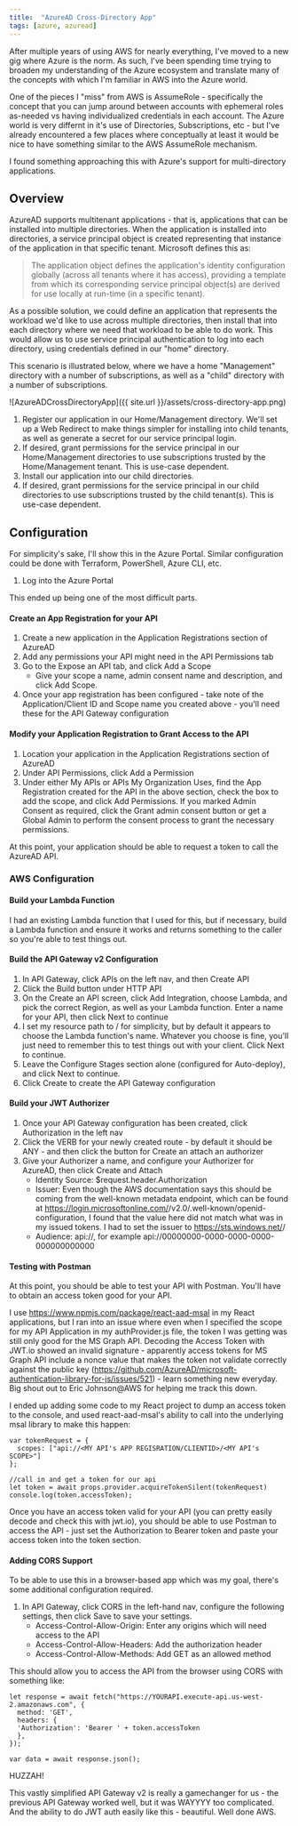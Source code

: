 ```yaml
---
title:  "AzureAD Cross-Directory App"
tags: [azure, azuread]
---
```


After multiple years of using AWS for nearly everything, I've moved to a new gig where Azure is the norm. As such, I've been spending time trying to broaden my understanding of the Azure ecosystem and translate many of the concepts with which I'm familiar in AWS into the Azure world.

One of the pieces I "miss" from AWS is AssumeRole - specifically the concept that you can jump around between accounts with ephemeral roles as-needed vs having individualized credentials in each account. The Azure world is very differnt in it's use of Directories, Subscriptions, etc - but I've already encountered a few places where conceptually at least it would be nice to have something similar to the AWS AssumeRole mechanism.

I found something approaching this with Azure's support for multi-directory applications.

## Overview

AzureAD supports multitenant applications - that is, applications that can be installed into multiple directories. When the application is installed into directories, a service principal object is created representing that instance of the application in that specific tenant. Microsoft defines this as:

> The application object defines the application's identity configuration globally (across all tenants where it has access), providing a template from which its corresponding service principal object(s) are derived for use locally at run-time (in a specific tenant).

As a possible solution, we could define an application that represents the workload we'd like to use across multiple directories, then install that into each directory where we need that workload to be able to do work. This would allow us to use service principal authentication to log into each directory, using credentials defined in our "home" directory.

This scenario is illustrated below, where we have a home "Management" directory with a number of subscriptions, as well as a "child" directory with a number of subscriptions.

![AzureADCrossDirectoryApp]({{ site.url }}/assets/cross-directory-app.png)

1. Register our application in our Home/Management directory. We'll set up a Web Redirect to make things simpler for installing into child tenants, as well as generate a secret for our service principal login.
2. If desired, grant permissions for the service principal in our Home/Management directories to use subscriptions trusted by the Home/Management tenant. This is use-case dependent.
3. Install our application into our child directories.
4. If desired, grant permissions for the service principal in our child directories to use subscriptions trusted by the child tenant(s). This is use-case dependent.

## Configuration

For simplicity's sake, I'll show this in the Azure Portal. Similar configuration could be done with Terraform, PowerShell, Azure CLI, etc.

1. Log into the Azure Portal

This ended up being one of the most difficult parts.

#### Create an App Registration for your API

1. Create a new application in the Application Registrations section of AzureAD
2. Add any permissions your API might need in the API Permissions tab
3. Go to the Expose an API tab, and click Add a Scope
    * Give your scope a name, admin consent name and description, and click Add Scope.
4. Once your app registration has been configured - take note of the Application/Client ID and Scope name you created above - you'll need these for the API Gateway configuration
    
#### Modify your Application Registration to Grant Access to the API

1. Location your application in the Application Registrations section of AzureAD
2. Under API Permissions, click Add a Permission
3. Under either My APIs or APIs My Organization Uses, find the App Registration created for the API in the above section, check the box to add the scope, and click Add Permissions. If you marked Admin Consent as required, click the Grant admin consent button or get a Global Admin to perform the consent process to grant the necessary permissions.

At this point, your application should be able to request a token to call the AzureAD API.

### AWS Configuration

#### Build your Lambda Function

I had an existing Lambda function that I used for this, but if necessary, build a Lambda function and ensure it works and returns something to the caller so you're able to test things out.

#### Build the API Gateway v2 Configuration

1. In API Gateway, click APIs on the left nav, and then Create API
2. Click the Build button under HTTP API
3. On the Create an API screen, click Add Integration, choose Lambda, and pick the correct Region, as well as your Lambda function. Enter a name for your API, then click Next to continue
4. I set my resource path to / for simplicity, but by default it appears to choose the Lambda function's name. Whatever you choose is fine, you'll just need to remember this to test things out with your client. Click Next to continue.
5. Leave the Configure Stages section alone (configured for Auto-deploy), and click Next to continue.
6. Click Create to create the API Gateway configuration

#### Build your JWT Authorizer

1. Once your API Gateway configuration has been created, click Authorization in the left nav
2. Click the VERB for your newly created route - by default it should be ANY - and then click the button for Create an attach an authorizer
3. Give your Authorizer a name, and configure your Authorizer for AzureAD, then click Create and Attach
    * Identity Source: $request.header.Authorization
    * Issuer: Even though the AWS documentation says this should be coming from the well-known metadata endpoint, which can be found at https://login.microsoftonline.com/<YOUR AZUREAD TENANT GUID>/v2.0/.well-known/openid-configuration, I found that the value here did not match what was in my issued tokens. I had to set the issuer to https://sts.windows.net/<YOUR AZUREAD TENANT GUID>/
    * Audience: api://<API APP Registration Application ID>, for example api://00000000-0000-0000-0000-000000000000

#### Testing with Postman

At this point, you should be able to test your API with Postman. You'll have to obtain an access token good for your API.

I use <https://www.npmjs.com/package/react-aad-msal> in my React applications, but I ran into an issue where even when I specified the scope for my API Application in my authProvider.js file, the token I was getting was still only good for the MS Graph API. Decoding the Access Token with JWT.io showed an invalid signature - apparently access tokens for MS Graph API include a nonce value that makes the token not validate correctly against the public key (<https://github.com/AzureAD/microsoft-authentication-library-for-js/issues/521>) - learn something new everyday. Big shout out to Eric Johnson@AWS for helping me track this down.

I ended up adding some code to my React project to dump an access token to the console, and used react-aad-msal's ability to call into the underlying msal library to make this happen:
```
var tokenRequest = {
  scopes: ["api://<MY API's APP REGISRATION/CLIENTID>/<MY API's SCOPE>"]
};

//call in and get a token for our api
let token = await props.provider.acquireTokenSilent(tokenRequest)
console.log(token.accessToken);
```

Once you have an access token valid for your API (you can pretty easily decode and check this with jwt.io), you should be able to use Postman to access the API - just set the Authorization to Bearer token and paste your access token into the token section.

#### Adding CORS Support

To be able to use this in a browser-based app which was my goal, there's some additional configuration required.

1. In API Gateway, click CORS in the left-hand nav, configure the following settings, then click Save to save your settings.
    * Access-Control-Allow-Origin: Enter any origins which will need access to the API
    * Access-Control-Allow-Headers: Add the authorization header
    * Access-Control-Allow-Methods: Add GET as an allowed method
  
This should allow you to access the API from the browser using CORS with something like:
```
let response = await fetch("https://YOURAPI.execute-api.us-west-2.amazonaws.com", {
  method: 'GET',
  headers: {
  'Authorization': 'Bearer ' + token.accessToken
  },
});

var data = await response.json();
```

HUZZAH!

This vastly simplified API Gateway v2 is really a gamechanger for us - the previous API Gateway worked well, but it was WAYYYY too complicated. And the ability to do JWT auth easily like this - beautiful. Well done AWS.
